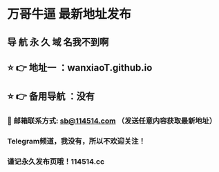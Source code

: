# 万哥牛逼 最新地址发布 
## 导 航 永 久 域 名我不到啊
## ⭐️ 👉 地址一 ：wanxiaoT.github.io
## ⭐️ 👉 备用导航 ：没有
### 📧 邮箱联系方式: sb@114514.com （发送任意内容获取最新地址）
### Telegram频道，我没有，所以不欢迎关注！
### 谨记永久发布页哦！114514.cc
